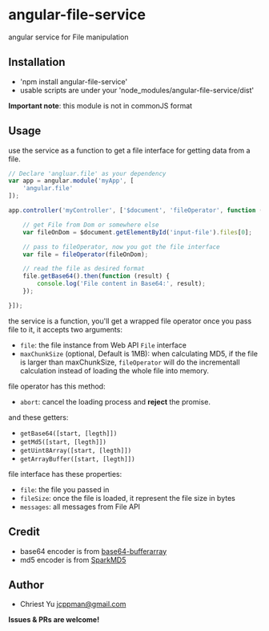 # angular-file-service

angular service for File manipulation

## Installation

- 'npm install angular-file-service'
- usable scripts are under your 'node_modules/angular-file-service/dist'

**Important note**: this module is not in commonJS format

## Usage

use the service as a function to get a file interface for getting data from
a file.

```javascript
// Declare 'angluar.file' as your dependency
var app = angular.module('myApp', [
    'angular.file'
]);

app.controller('myController', ['$document', 'fileOperator', function ($document, fileOperator) {

    // get File from Dom or somewhere else
    var fileOnDom = $document.getElementById('input-file').files[0];

    // pass to fileOperator, now you got the file interface
    var file = fileOperator(fileOnDom);

    // read the file as desired format
    file.getBase64().then(function (result) {
        console.log('File content in Base64:', result);
    });

}]);
```

the service is a function, you'll get a wrapped file operator once you pass
file to it, it accepts two arguments:

- `file`: the file instance from Web API `File` interface
- `maxChunkSize` (optional, Default is 1MB): when calculating MD5, if the file
  is larger than maxChunkSize, `fileOperator` will do the incrementall
  calculation instead of loading the whole file into memory.

file operator has this method:

- `abort`: cancel the loading process and **reject** the promise.

and these getters:

- `getBase64([start, [legth]])`
- `getMd5([start, [legth]])`
- `getUint8Array([start, [legth]])`
- `getArrayBuffer([start, [legth]])` 

file interface has these properties:
- `file`: the file you passed in
- `fileSize`: once the file is loaded, it represent the file size in bytes
- `messages`: all messages from File API

## Credit

- base64 encoder is from [base64-bufferarray]()
- md5 encoder is from [SparkMD5]()

[base64-bufferarray]: https://github.com/niklasvh/base64-arraybuffer
[SaprkMD5]: https://github.com/satazor/SparkMD5

## Author
- Chriest Yu <jcppman@gmail.com>

**Issues & PRs are welcome!**

